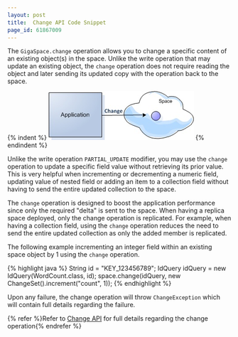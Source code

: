 ```yaml
---
layout: post
title:  Change API Code Snippet
page_id: 61867009
---
```


The `GigaSpace.change` operation allows you to change a specific content of an existing object(s) in the space. Unlike the write operation that may update an existing object, the `change` operation does not require reading the object and later sending its updated copy with the operation back to the space.

{% indent %}
![changeAPI.jpg](/attachment_files/changeAPI.jpg)
{% endindent %}

Unlike the write operation `PARTIAL_UPDATE` modifier, you may use the `change` operation to update a specific field value without retrieving its prior value. This is very helpful when incrementing or decrementing a numeric field, updating value of nested field or adding an item to a collection field without having to send the entire updated collection to the space.

The `change` operation is designed to boost the application performance since only the required "delta" is sent to the space. When having a replica space deployed, only the change operation is replicated. For example, when having a collection field, using the `change` operation reduces the need to send the entire updated collection as only the added member is replicated.

The following example incrementing an integer field within an existing space object by 1 using the `change` operation.

{% highlight java %}
String id = "KEY_123456789";
IdQuery<WordCount> idQuery = new IdQuery<WordCount>(WordCount.class, id);
space.change(idQuery, new ChangeSet().increment("count", 1));
{% endhighlight %}

Upon any failure, the change operation will throw `ChangeException` which will contain full details regarding the failure.

{% refer %}Refer to [Change API](./change-api.html) for full details regarding the change operation{% endrefer %}

